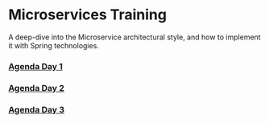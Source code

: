 # Microservices Training
A deep-dive into the Microservice architectural style, and how to implement it with Spring technologies.

### [Agenda Day 1](http://google.com)
### [Agenda Day 2](http://google.com)
### [Agenda Day 3](http://google.com)
